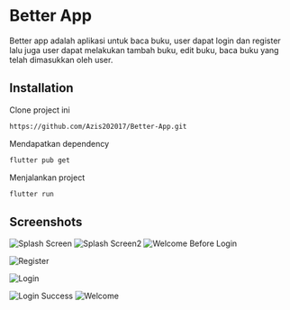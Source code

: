 
# Better App

Better app adalah aplikasi untuk baca buku, user dapat login dan register  lalu juga user dapat melakukan tambah buku, edit buku, baca buku yang telah dimasukkan oleh user.

## Installation

Clone project ini

```bash
https://github.com/Azis202017/Better-App.git
```

Mendapatkan dependency

```bash
flutter pub get
```

Menjalankan project

```bash
flutter run
```

## Screenshots

![Splash Screen](./screenshot/splash_screen.jpeg)
![Splash Screen2](./screenshot/splash_screen2.jpeg)
![Welcome Before Login](./screenshot/welcome_before_login.jpeg)

![Register](./screenshot/register.jpeg)

![Login](./screenshot/login.jpeg)

![Login Success](./screenshot/login_success.jpeg)
![Welcome](./screenshot/welcome.jpeg)




